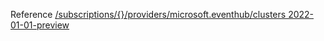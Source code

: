 Reference [/subscriptions/{}/providers/microsoft.eventhub/clusters 2022-01-01-preview](/Resources/mgmt-plane/L3N1YnNjcmlwdGlvbnMve30vcHJvdmlkZXJzL21pY3Jvc29mdC5ldmVudGh1Yi9jbHVzdGVycw==/2022-01-01-preview.xml)
